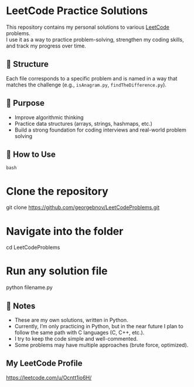 # LeetCode Practice Solutions

This repository contains my personal solutions to various [LeetCode](https://leetcode.com/) problems.  
I use it as a way to practice problem-solving, strengthen my coding skills, and track my progress over time.  

## 📂 Structure
Each file corresponds to a specific problem and is named in a way that matches the challenge (e.g., `isAnagram.py`, `findTheDifference.py`).

## 🎯 Purpose
- Improve algorithmic thinking  
- Practice data structures (arrays, strings, hashmaps, etc.)  
- Build a strong foundation for coding interviews and real-world problem solving  

## 🚀 How to Use
```bash```
# Clone the repository
git clone https://github.com/georgebnov/LeetCodeProblems.git

# Navigate into the folder
cd LeetCodeProblems

# Run any solution file
python filename.py

## 📝 Notes
- These are my own solutions, written in Python.  
- Currently, I’m only practicing in Python, but in the near future I plan to follow the same path with C languages (C, C++, etc.).  
- I try to keep the code simple and well-commented.  
- Some problems may have multiple approaches (brute force, optimized).  

## My LeetCode Profile
https://leetcode.com/u/Ocntt1io6H/
